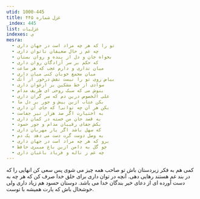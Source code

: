 ```yaml
---
utid: 1000-445
title: غزل شماره ۴۴۵
_index: 445
list: غزلیات
indexes: ی
mesra:
  - تو را که هر چه مراد است در جهان داری
  - چه غم ز حال ضعیفان ناتوان داری
  - بخواه جان و دل از بنده و روان بستان
  - که حکم بر سر آزادگان روان داری
  - میان نداری و دارم عجب که هر ساعت
  - میان مجمع خوبان کنی میان داری
  - بیاض روی تو را نیست نقش درخور از آنک
  - سوادی از خط مشکین بر ارغوان داری
  - بنوش می که سبک روحی ای ظریف مدام
  - علی الخصوص درین دم که سر گران داری
  - بکن عتاب ازین بیش و جور بر دل ما
  - بکن هر آن چه توانی! که جای آن داری
  - به اختیارت اگر صد هزار تیر جفاست
  - به قصد جان من خسته در کمان داری
  - بکش جفای رقیبان مدام و جور حسود
  - که سهل باشد اگر یار مهربان داری
  - به وصل دوست گرت دست می دهد یک دم
  - برو که هر چه مراد است در جهان داری
  - چو گل به دامن ازین باغ میبری حافظ
  - چه غم ز ناله و فریاد باغبان داری
---
```

کمی هم به فکر زیردستان باش تو صاحب همه چیز می شوی پس سعی کن انهایی را که در بند غم هستند رهایی دهی. آنچه در توان داری برای خلق خدا صرف کن که هر چه به دست آورده ای از دعای خیر بندگان خدا می باشد. دوستان حسود هم زیاد داری ولی خوشحال باش که یارت همیشه با توست.
